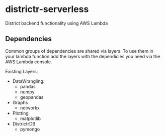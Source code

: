 # districtr-serverless

District backend functionality using AWS Lambda

## Dependencies

Common groups of dependencies are shared via layers.  To use them in your lambda function add the
layers with the dependicies you need via the AWS Lambda console.

Existing Layers:
* DataWrangling:
    * pandas
    * numpy
    * geopandas
* Graphs
    * networkx
* Plotting
    * matplotlib
* DistrictrDB
    * pymongo
